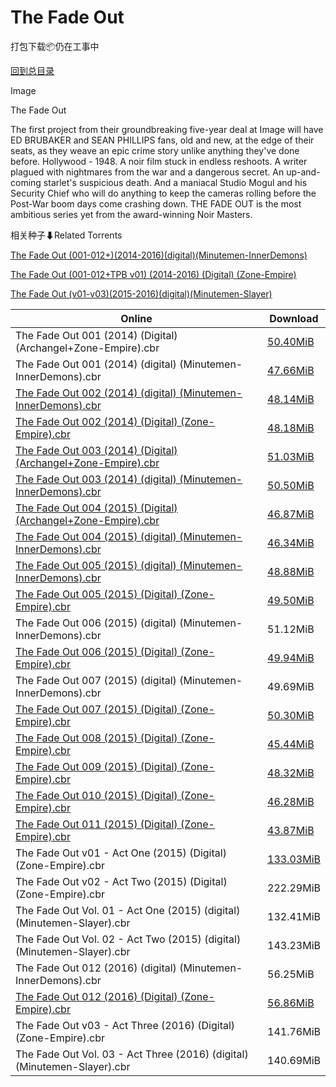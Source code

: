 # The Fade Out

打包下载📦仍在工事中

[回到总目录](/Catalogs.md)

Image

The Fade Out

The first project from their groundbreaking five-year deal at Image will have ED BRUBAKER and SEAN PHILLIPS fans, old and new, at the edge of their seats, as they weave an epic crime story unlike anything they've done before. Hollywood - 1948. A noir film stuck in endless reshoots. A writer plagued with nightmares from the war and a dangerous secret. An up-and-coming starlet's suspicious death. And a maniacal Studio Mogul and his Security Chief who will do anything to keep the cameras rolling before the Post-War boom days come crashing down. THE FADE OUT is the most ambitious series yet from the award-winning Noir Masters.





相关种子⬇Related Torrents

[The Fade Out (001-012+)(2014-2016)(digital)(Minutemen-InnerDemons)](https://github.com/alicewish/markdown/blob/master/torrent/The-Fade-Out--001-012---2014-2016--digital--Minutemen-InnerDemons.md)

[The Fade Out (001-012+TPB v01) (2014-2016) (Digital) (Zone-Empire)](https://github.com/alicewish/markdown/blob/master/torrent/The-Fade-Out--001-012-TPB-v01---2014-2016---Digital---Zone-Empire.md)

[The Fade Out (v01-v03)(2015-2016)(digital)(Minutemen-Slayer)](https://github.com/alicewish/markdown/blob/master/torrent/The-Fade-Out--v01-v03--2015-2016--digital--Minutemen-Slayer.md)

Online | Download
--- | ---
The Fade Out 001 (2014) (Digital) (Archangel+Zone-Empire).cbr | [50.40MiB](https://pan.baidu.com/s/1dF4fIGL#list/path=%2F0-Day%20Week%20of%202014%20Q3%2F0-Day%20Week%20of%202014.08.20%2F%E3%82%B1%E3%82%A4%E3%82%AA%E3%82%B9%E3%82%BB%E3%82%BD%E3%82%A8%E3%82%B5%E3%82%AD%E3%82%AD%E3%82%A2%E3%82%A2%E3%82%BB%E3%82%A6%E3%82%AD%E3%82%B1%E3%82%A4%E3%82%AF%E3%82%BB%E3%82%B7%E3%82%AD%E3%82%AA%E3%82%A4%E3%82%BD%E3%82%AA%E3%82%BD%E3%82%AB%E3%82%B5%E3%82%A8%E3%82%B5%E3%82%AA%E3%82%AB&parentPath=%2F0-Day%20Week%20of%202014%20Q3)
The Fade Out 001 (2014) (digital) (Minutemen-InnerDemons).cbr | [47.66MiB](https://pan.baidu.com/s/1dF4fIGL#list/path=%2F0-Day%20Week%20of%202014%20Q3%2F0-Day%20Week%20of%202014.08.20%2F%E3%82%A8%E3%82%AD%E3%82%A8%E3%82%AD%E3%82%B3%E3%82%BB%E3%82%AA%E3%82%B7%E3%82%A2%E3%82%B1%E3%82%A8%E3%82%BD%E3%82%B7%E3%82%A2%E3%82%A2%E3%82%BB%E3%82%B1%E3%82%B5%E3%82%AA%E3%82%A6%E3%82%B7%E3%82%A2%E3%82%A2%E3%82%B3%E3%82%B9%E3%82%B5%E3%82%A2%E3%82%B5%E3%82%B7%E3%82%A8%E3%82%B3%E3%82%BF&parentPath=%2F0-Day%20Week%20of%202014%20Q3)
[The Fade Out 002 (2014) (digital) (Minutemen-InnerDemons).cbr](https://github.com/alicewish/markdown/blob/master/comic/Fade-Out-002-2014-digital-Minutemen-InnerDemons-cbr.md) | [48.14MiB](https://pan.baidu.com/s/1bp4PNif#list/path=%2F0-Day%20Week%20of%202014%20Q4%2F0-Day%20Week%20of%202014.10.01%2F%E3%82%BB%E3%82%AA%E3%82%BD%E3%82%BD%E3%82%AD%E3%82%B9%E3%82%A8%E3%82%B7%E3%82%B9%E3%82%A2%E3%82%AD%E3%82%AD%E3%82%B9%E3%82%B9%E3%82%AB%E3%82%B9%E3%82%A8%E3%82%BD%E3%82%B5%E3%82%B7%E3%82%B5%E3%82%B5%E3%82%AD%E3%82%B1%E3%82%AA%E3%82%BB%E3%82%A4%E3%82%AA%E3%82%A4%E3%82%B5%E3%82%AA%E3%82%B5&parentPath=%2F0-Day%20Week%20of%202014%20Q4)
[The Fade Out 002 (2014) (Digital) (Zone-Empire).cbr](https://github.com/alicewish/markdown/blob/master/comic/Fade-Out-002-2014-Digital-Zone-Empire-cbr.md) | [48.18MiB](https://pan.baidu.com/s/1bp4PNif#list/path=%2F0-Day%20Week%20of%202014%20Q4%2F0-Day%20Week%20of%202014.10.01%2F%E3%82%B7%E3%82%B7%E3%82%B5%E3%82%A6%E3%82%A6%E3%82%B1%E3%82%AD%E3%82%BF%E3%82%BB%E3%82%BB%E3%82%A8%E3%82%AB%E3%82%A6%E3%82%A2%E3%82%B5%E3%82%A8%E3%82%B5%E3%82%B9%E3%82%BF%E3%82%A2%E3%82%B1%E3%82%BF%E3%82%BF%E3%82%B3%E3%82%A6%E3%82%BF%E3%82%A4%E3%82%B9%E3%82%AA%E3%82%AF%E3%82%B5%E3%82%B9&parentPath=%2F0-Day%20Week%20of%202014%20Q4)
[The Fade Out 003 (2014) (Digital) (Archangel+Zone-Empire).cbr](https://github.com/alicewish/markdown/blob/master/comic/Fade-Out-003-2014-Digital-Archangel-Zone-Empire-cbr.md) | [51.03MiB](https://pan.baidu.com/s/1eRSkhW2#list/path=%2F0-Day%20Week%20of%202014%20Q4%2F0-Day%20Week%20of%202014.11.12%2F%E3%82%BD%E3%82%AB%E3%82%A6%E3%82%A6%E3%82%BB%E3%82%B3%E3%82%BB%E3%82%B5%E3%82%A2%E3%82%B7%E3%82%AD%E3%82%B5%E3%82%BF%E3%82%A4%E3%82%BB%E3%82%B3%E3%82%A4%E3%82%B7%E3%82%BB%E3%82%BB%E3%82%A4%E3%82%BD%E3%82%BD%E3%82%A2%E3%82%BD%E3%82%B1%E3%82%B3%E3%82%AB%E3%82%A4%E3%82%A2%E3%82%AB%E3%82%B9&parentPath=%2F0-Day%20Week%20of%202014%20Q4)
[The Fade Out 003 (2014) (digital) (Minutemen-InnerDemons).cbr](https://github.com/alicewish/markdown/blob/master/comic/Fade-Out-003-2014-digital-Minutemen-InnerDemons-cbr.md) | [50.50MiB](https://pan.baidu.com/s/1eR436bK#list/path=%2F0-Day%20Week%20of%202014%20Q4%2F0-Day%20Week%20of%202014.11.26%2F%E3%82%A8%E3%82%BB%E3%82%A8%E3%82%B3%E3%82%A2%E3%82%B9%E3%82%AB%E3%82%AB%E3%82%AF%E3%82%B9%E3%82%A2%E3%82%B9%E3%82%AA%E3%82%B5%E3%82%B7%E3%82%BD%E3%82%B1%E3%82%AD%E3%82%A6%E3%82%B9%E3%82%AF%E3%82%A2%E3%82%AF%E3%82%B3%E3%82%B7%E3%82%AB%E3%82%A4%E3%82%B1%E3%82%B5%E3%82%AA%E3%82%A4%E3%82%BF&parentPath=%2F0-Day%20Week%20of%202014%20Q4)
[The Fade Out 004 (2015) (Digital) (Archangel+Zone-Empire).cbr](https://github.com/alicewish/markdown/blob/master/comic/Fade-Out-004-2015-Digital-Archangel-Zone-Empire-cbr.md) | [46.87MiB](https://pan.baidu.com/s/1eR9TnW2#list/path=%2F0-Day%20Week%20of%202015%20Q1%2F0-Day%20Week%20of%202015.01.07%2F%E3%82%A6%E3%82%BD%E3%82%AF%E3%82%AD%E3%82%AF%E3%82%A4%E3%82%BF%E3%82%AD%E3%82%BB%E3%82%A2%E3%82%A6%E3%82%AD%E3%82%BB%E3%82%A6%E3%82%BB%E3%82%AD%E3%82%AD%E3%82%A6%E3%82%B5%E3%82%B1%E3%82%AB%E3%82%B9%E3%82%A2%E3%82%BF%E3%82%BD%E3%82%BB%E3%82%B3%E3%82%B9%E3%82%BB%E3%82%BF%E3%82%AA%E3%82%B9&parentPath=%2F0-Day%20Week%20of%202015%20Q1)
[The Fade Out 004 (2015) (digital) (Minutemen-InnerDemons).cbr](https://github.com/alicewish/markdown/blob/master/comic/Fade-Out-004-2015-digital-Minutemen-InnerDemons-cbr.md) | [46.34MiB](https://pan.baidu.com/s/1eR9TnW2#list/path=%2F0-Day%20Week%20of%202015%20Q1%2F0-Day%20Week%20of%202015.01.07%2F%E3%82%B1%E3%82%BF%E3%82%A2%E3%82%B7%E3%82%AA%E3%82%BB%E3%82%A6%E3%82%B1%E3%82%B7%E3%82%B3%E3%82%B1%E3%82%BF%E3%82%BB%E3%82%AB%E3%82%AF%E3%82%A2%E3%82%AF%E3%82%B7%E3%82%B3%E3%82%AA%E3%82%BB%E3%82%AF%E3%82%B5%E3%82%B7%E3%82%A6%E3%82%AD%E3%82%BD%E3%82%B9%E3%82%A6%E3%82%A4%E3%82%A8%E3%82%B1&parentPath=%2F0-Day%20Week%20of%202015%20Q1)
[The Fade Out 005 (2015) (digital) (Minutemen-InnerDemons).cbr](https://github.com/alicewish/markdown/blob/master/comic/Fade-Out-005-2015-digital-Minutemen-InnerDemons-cbr.md) | [48.88MiB](https://pan.baidu.com/s/1nu8YRqx#list/path=%2F0-Day%20Week%20of%202015%20Q2%2F0-Day%20Week%20of%202015.04.15%2F%E3%82%B9%E3%82%AB%E3%82%BB%E3%82%B3%E3%82%BD%E3%82%B9%E3%82%AD%E3%82%AF%E3%82%AF%E3%82%B7%E3%82%B1%E3%82%A8%E3%82%AA%E3%82%AF%E3%82%AD%E3%82%BD%E3%82%BB%E3%82%A8%E3%82%B7%E3%82%A6%E3%82%A8%E3%82%A4%E3%82%B9%E3%82%B1%E3%82%B7%E3%82%A4%E3%82%B1%E3%82%A8%E3%82%AA%E3%82%A2%E3%82%A2%E3%82%A8&parentPath=%2F0-Day%20Week%20of%202015%20Q2)
[The Fade Out 005 (2015) (Digital) (Zone-Empire).cbr](https://github.com/alicewish/markdown/blob/master/comic/Fade-Out-005-2015-Digital-Zone-Empire-cbr.md) | [49.50MiB](https://pan.baidu.com/s/1nu8YRqx#list/path=%2F0-Day%20Week%20of%202015%20Q2%2F0-Day%20Week%20of%202015.04.15%2F%E3%82%B9%E3%82%AD%E3%82%B3%E3%82%AB%E3%82%A4%E3%82%AB%E3%82%A2%E3%82%BB%E3%82%B7%E3%82%B3%E3%82%B3%E3%82%AD%E3%82%A8%E3%82%B7%E3%82%A4%E3%82%BF%E3%82%BF%E3%82%A6%E3%82%A4%E3%82%B5%E3%82%BF%E3%82%B3%E3%82%A2%E3%82%AF%E3%82%A2%E3%82%B7%E3%82%A8%E3%82%A2%E3%82%B9%E3%82%B7%E3%82%AD%E3%82%B3&parentPath=%2F0-Day%20Week%20of%202015%20Q2)
The Fade Out 006 (2015) (digital) (Minutemen-InnerDemons).cbr | 51.12MiB
[The Fade Out 006 (2015) (Digital) (Zone-Empire).cbr](https://github.com/alicewish/markdown/blob/master/comic/Fade-Out-006-2015-Digital-Zone-Empire-cbr.md) | [49.94MiB](https://pan.baidu.com/s/1hsOsqHm#list/path=%2F0-Day%20Week%20of%202015%20Q2%2F0-Day%20Week%20of%202015.05.20%2F%E3%82%B3%E3%82%BD%E3%82%A4%E3%82%A2%E3%82%B5%E3%82%B9%E3%82%BD%E3%82%BD%E3%82%A2%E3%82%B5%E3%82%B3%E3%82%B1%E3%82%B7%E3%82%B5%E3%82%B1%E3%82%B7%E3%82%AA%E3%82%A4%E3%82%B1%E3%82%BD%E3%82%AB%E3%82%AB%E3%82%B3%E3%82%B3%E3%82%BF%E3%82%A6%E3%82%AD%E3%82%B9%E3%82%A4%E3%82%A2%E3%82%A8%E3%82%A8&parentPath=%2F0-Day%20Week%20of%202015%20Q2)
The Fade Out 007 (2015) (digital) (Minutemen-InnerDemons).cbr | 49.69MiB
[The Fade Out 007 (2015) (Digital) (Zone-Empire).cbr](https://github.com/alicewish/markdown/blob/master/comic/Fade-Out-007-2015-Digital-Zone-Empire-cbr.md) | [50.30MiB](https://pan.baidu.com/s/1hrFm7Pi#list/path=%2F0-Day%20Week%20of%202015%20Q2%2F0-Day%20Week%20of%202015.06.24%2F%E3%82%A2%E3%82%B3%E3%82%AF%E3%82%AD%E3%82%B7%E3%82%BF%E3%82%AF%E3%82%B5%E3%82%B5%E3%82%AF%E3%82%AB%E3%82%B5%E3%82%AB%E3%82%AD%E3%82%AA%E3%82%B5%E3%82%BD%E3%82%AF%E3%82%AF%E3%82%A2%E3%82%B1%E3%82%A4%E3%82%BD%E3%82%B7%E3%82%BF%E3%82%A4%E3%82%A2%E3%82%AD%E3%82%BF%E3%82%B9%E3%82%BD%E3%82%A6&parentPath=%2F0-Day%20Week%20of%202015%20Q2)
[The Fade Out 008 (2015) (Digital) (Zone-Empire).cbr](https://github.com/alicewish/markdown/blob/master/comic/Fade-Out-008-2015-Digital-Zone-Empire-cbr.md) | [45.44MiB](https://pan.baidu.com/s/1UI2OPmZIwlsedW5Btjidaw#list/path=%2F0-Day%20Week%20of%202015%20Q3%2F0-Day%20Week%20of%202015.08.05%2F%E3%82%B7%E3%82%A2%E3%82%B5%E3%82%B7%E3%82%A6%E3%82%AA%E3%82%A8%E3%82%B7%E3%82%B7%E3%82%BF%E3%82%A2%E3%82%B3%E3%82%B9%E3%82%A2%E3%82%B7%E3%82%AB%E3%82%BF%E3%82%AD%E3%82%A6%E3%82%A8%E3%82%AB%E3%82%A6%E3%82%BB%E3%82%A4%E3%82%BF%E3%82%AF%E3%82%B3%E3%82%A2%E3%82%BF%E3%82%AD%E3%82%AB%E3%82%BB&parentPath=%2F0-Day%20Week%20of%202015%20Q3)
[The Fade Out 009 (2015) (Digital) (Zone-Empire).cbr](https://github.com/alicewish/markdown/blob/master/comic/Fade-Out-009-2015-Digital-Zone-Empire-cbr.md) | [48.32MiB](https://pan.baidu.com/s/1eRA6Ul0#list/path=%2F0-Day%20Week%20of%202015%20Q3%2F0-Day%20Week%20of%202015.09.16%2F%E3%82%B7%E3%82%B1%E3%82%BF%E3%82%B1%E3%82%A6%E3%82%A2%E3%82%A2%E3%82%A2%E3%82%A4%E3%82%BB%E3%82%B7%E3%82%AD%E3%82%BF%E3%82%B9%E3%82%B1%E3%82%B3%E3%82%A2%E3%82%B7%E3%82%AB%E3%82%B3%E3%82%BF%E3%82%B7%E3%82%B9%E3%82%B1%E3%82%BF%E3%82%B3%E3%82%AD%E3%82%A8%E3%82%AF%E3%82%A4%E3%82%BF%E3%82%BF&parentPath=%2F0-Day%20Week%20of%202015%20Q3)
[The Fade Out 010 (2015) (Digital) (Zone-Empire).cbr](https://github.com/alicewish/markdown/blob/master/comic/Fade-Out-010-2015-Digital-Zone-Empire-cbr.md) | [46.28MiB](https://pan.baidu.com/s/1eSbBmyY#list/path=%2F0-Day%20Week%20of%202015%20Q4%2F0-Day%20Week%20of%202015.10.21%2F%E3%82%BF%E3%82%AA%E3%82%A4%E3%82%B1%E3%82%AF%E3%82%B3%E3%82%BF%E3%82%A6%E3%82%B1%E3%82%B3%E3%82%B5%E3%82%AA%E3%82%A4%E3%82%BD%E3%82%BF%E3%82%A6%E3%82%B9%E3%82%AA%E3%82%A8%E3%82%BD%E3%82%B3%E3%82%A6%E3%82%BF%E3%82%A6%E3%82%BF%E3%82%B1%E3%82%AA%E3%82%A2%E3%82%B7%E3%82%AA%E3%82%A4%E3%82%AD&parentPath=%2F0-Day%20Week%20of%202015%20Q4)
[The Fade Out 011 (2015) (Digital) (Zone-Empire).cbr](https://github.com/alicewish/markdown/blob/master/comic/Fade-Out-011-2015-Digital-Zone-Empire-cbr.md) | [43.87MiB](https://pan.baidu.com/s/1eSng6zS#list/path=%2F0-Day%20Week%20of%202015%20Q4%2F0-Day%20Week%20of%202015.11.25%2F%E3%82%A2%E3%82%B3%E3%82%B5%E3%82%B9%E3%82%AB%E3%82%A2%E3%82%AF%E3%82%A6%E3%82%B7%E3%82%A8%E3%82%AA%E3%82%BF%E3%82%BF%E3%82%A4%E3%82%B9%E3%82%A2%E3%82%B9%E3%82%AF%E3%82%BD%E3%82%AD%E3%82%B9%E3%82%A2%E3%82%B7%E3%82%BB%E3%82%A8%E3%82%AB%E3%82%B5%E3%82%A6%E3%82%B3%E3%82%A2%E3%82%B5%E3%82%A6&parentPath=%2F0-Day%20Week%20of%202015%20Q4)
The Fade Out v01 - Act One (2015) (Digital) (Zone-Empire).cbr | [133.03MiB](https://pan.baidu.com/s/1mi7ndhQ#list/path=%2F0-Day%20Week%20of%202015%20Q1%2F0-Day%20Week%20of%202015.02.25%2F%E3%82%BF%E3%82%A2%E3%82%B7%E3%82%A8%E3%82%B9%E3%82%BF%E3%82%AB%E3%82%B9%E3%82%A4%E3%82%B7%E3%82%BF%E3%82%AB%E3%82%AF%E3%82%B5%E3%82%AD%E3%82%B3%E3%82%A8%E3%82%AB%E3%82%BD%E3%82%BD%E3%82%A6%E3%82%AB%E3%82%A6%E3%82%A2%E3%82%BF%E3%82%AD%E3%82%AB%E3%82%A6%E3%82%B3%E3%82%A6%E3%82%AB%E3%82%A6&parentPath=%2F0-Day%20Week%20of%202015%20Q1)
The Fade Out v02 - Act Two (2015) (Digital) (Zone-Empire).cbr | 222.29MiB
The Fade Out Vol. 01 - Act One (2015) (digital) (Minutemen-Slayer).cbr | 132.41MiB
The Fade Out Vol. 02 - Act Two (2015) (digital) (Minutemen-Slayer).cbr | 143.23MiB
The Fade Out 012 (2016) (digital) (Minutemen-InnerDemons).cbr | 56.25MiB
[The Fade Out 012 (2016) (Digital) (Zone-Empire).cbr](https://github.com/alicewish/markdown/blob/master/comic/Fade-Out-012-2016-Digital-Zone-Empire-cbr.md) | [56.86MiB](https://pan.baidu.com/s/1gfNCksN#list/path=%2F0-Day%20Week%20of%202016%20Q1%2F0-Day%20Week%20of%202016.01.06%2F%E3%82%AD%E3%82%B3%E3%82%AD%E3%82%B3%E3%82%BF%E3%82%B5%E3%82%A4%E3%82%BD%E3%82%BD%E3%82%B9%E3%82%AA%E3%82%A4%E3%82%AA%E3%82%A2%E3%82%B9%E3%82%A8%E3%82%A2%E3%82%BF%E3%82%BD%E3%82%A6%E3%82%B1%E3%82%AA%E3%82%BF%E3%82%BD%E3%82%B5%E3%82%A4%E3%82%B3%E3%82%AD%E3%82%BD%E3%82%AF%E3%82%A4%E3%82%B5&parentPath=%2F0-Day%20Week%20of%202016%20Q1)
The Fade Out v03 - Act Three (2016) (Digital) (Zone-Empire).cbr | 141.76MiB
The Fade Out Vol. 03 - Act Three (2016) (digital) (Minutemen-Slayer).cbr | 140.69MiB